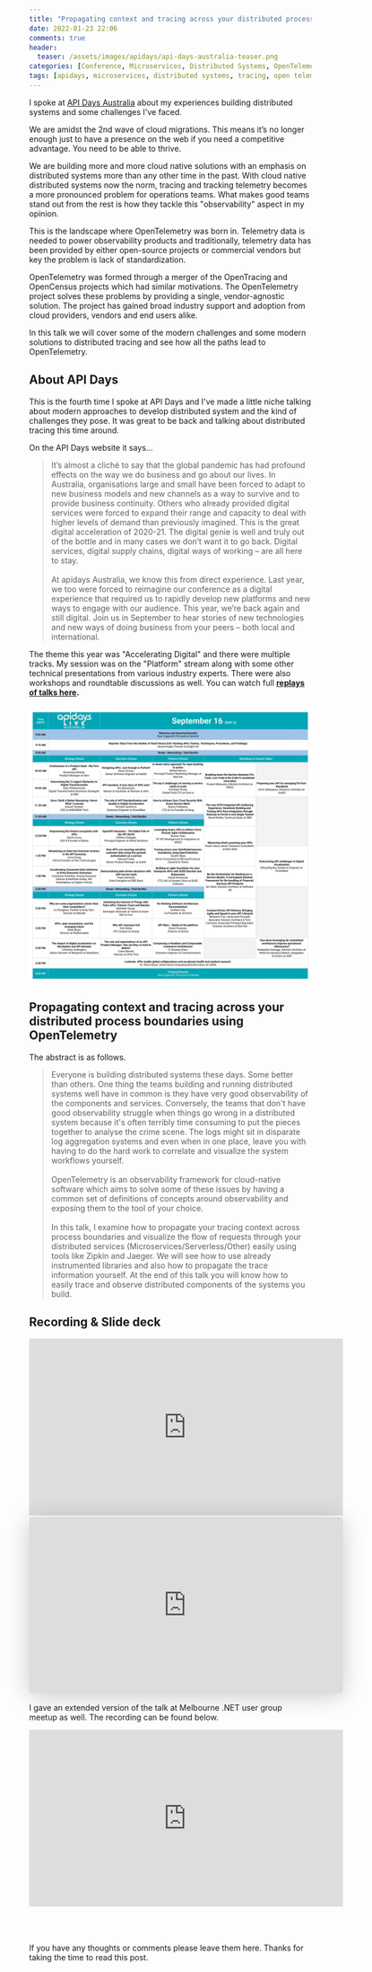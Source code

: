 ```yaml
---
title: "Propagating context and tracing across your distributed process boundaries using OpenTelemetry - API Days Australia 2021"
date: 2022-01-23 22:06
comments: true
header:
  teaser: /assets/images/apidays/api-days-australia-teaser.png
categories: [Conference, Microservices, Distributed Systems, OpenTelemetry]
tags: [apidays, microservices, distributed systems, tracing, open telemetry, public speaking]
---
```

I spoke at [API Days Australia](https://www.apidays.global/australia/) about my experiences building distributed systems and some challenges I've faced.

We are amidst the 2nd wave of cloud migrations. This means it’s no longer enough just to have a presence on the web if you need a competitive advantage. You need to be able to thrive. 

We are building more and more cloud native solutions with an emphasis on distributed systems more than any other time in the past. With cloud native distributed systems now the norm, tracing and tracking telemetry becomes a more pronounced problem for operations teams. What makes good teams stand out from the rest is how they tackle this "observability" aspect in my opinion.

This is the landscape where OpenTelemetry was born in. Telemetry data is needed to power observability products and traditionally, telemetry data has been provided by either open-source projects or commercial vendors but key the problem is lack of standardization. 

OpenTelemetry was formed through a merger of the OpenTracing and OpenCensus projects which had similar motivations. The OpenTelemetry project solves these problems by providing a single, vendor-agnostic solution. The project has gained broad industry support and adoption from cloud providers, vendors and end users alike.

In this talk we will cover some of the modern challenges and some modern solutions to distributed tracing and see how all the paths lead to OpenTelemetry.

## About API Days

This is the fourth time I spoke at API Days and I've made a little niche talking about modern approaches to develop distributed system and the kind of challenges they pose. It was great to be back and talking about distributed tracing this time around.

On the API Days website it says...

 > It’s almost a cliché to say that the global pandemic has had profound effects on the way we do business and go about our lives. In Australia, organisations large and small have been forced to adapt to new business models and new channels as a way to survive and to provide business continuity. Others who already provided digital services were forced to expand their range and capacity to deal with higher levels of demand than previously imagined. This is the great digital acceleration of 2020-21. The digital genie is well and truly out of the bottle and in many cases we don’t want it to go back. Digital services, digital supply chains, digital ways of working – are all here to stay. <br /><br />At apidays Australia, we know this from direct experience. Last year, we too were forced to reimagine our conference as a digital experience that required us to rapidly develop new platforms and new ways to engage with our audience. This year, we’re back again and still digital. Join us in September to hear stories of new technologies and new ways of doing business from your peers – both local and international.

The theme this year was "Accelerating Digital" and there were multiple tracks. My session was on the "Platform" stream along with some other technical presentations from various industry experts. There were also workshops and roundtable discussions as well. You can watch full **[replays of talks here](https://www.youtube.com/playlist?list=PLmEaqnTJ40OqWntvB5HacxMMoZSRPw58g).**

![Speaker List](/assets/images/apidays/apidays-australia-2021-lineup.jpg)

## Propagating context and tracing across your distributed process boundaries using OpenTelemetry

The abstract is as follows.

> Everyone is building distributed systems these days. Some better than others. One thing the teams building and running distributed systems well have in common is they have very good observability of the components and services. Conversely, the teams that don't have good observability struggle when things go wrong in a distributed system because it's often terribly time consuming to put the pieces together to analyse the crime scene. The logs might sit in disparate log aggregation systems and even when in one place, leave you with having to do the hard work to correlate and visualize the system workflows yourself. <br /><br /> OpenTelemetry is an observability framework for cloud-native software which aims to solve some of these issues by having a common set of definitions of concepts around observability and exposing them to the tool of your choice. <br /><br /> In this talk, I examine how to propagate your tracing context across process boundaries and visualize the flow of requests through your distributed services (Microservices/Serverless/Other) easily using tools like Zipkin and Jaeger. We will see how to use already instrumented libraries and also how to propagate the trace information yourself. At the end of this talk you will know how to easily trace and observe distributed components of the systems you build.

## Recording & Slide deck

<iframe width="560" height="315" src="https://www.youtube.com/embed/5A3NIveTqOQ" title="YouTube video player" frameborder="0" allow="accelerometer; autoplay; clipboard-write; encrypted-media; gyroscope; picture-in-picture" allowfullscreen></iframe>

<br />

<iframe class="speakerdeck-iframe" frameborder="0" src="https://speakerdeck.com/player/f1da42d624cb4fb5afc7ea9beb6ce52a" title="Propagating context and tracing across your distributed process boundaries using OpenTelemetry" allowfullscreen="true" mozallowfullscreen="true" webkitallowfullscreen="true" style="border: 0px; background: padding-box padding-box rgba(0, 0, 0, 0.1); margin: 0px; padding: 0px; border-radius: 6px; box-shadow: rgba(0, 0, 0, 0.2) 0px 5px 40px; width: 560px; height: 314px;" data-ratio="1.78343949044586"></iframe>

<br />

I gave an extended version of the talk at Melbourne .NET user group meetup as well. The recording can be found below. <br />

<iframe width="560" height="315" src="https://www.youtube.com/embed/nN9YSbnQXpY" title="YouTube video player" frameborder="0" allow="accelerometer; autoplay; clipboard-write; encrypted-media; gyroscope; picture-in-picture" allowfullscreen></iframe>

<br /><br />

If you have any thoughts or comments please leave them here. Thanks for taking the time to read this post.